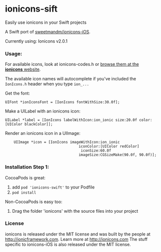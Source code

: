 # ionicons-sift
Easily use ionicons in your Swift projects

A Swift port of [sweetmandm/ionicons-iOS](https://github.com/sweetmandm/ionicons-iOS).

Currently using: Ionicons v2.0.1

### Usage:

For available icons, look at ionicons-codes.h or [browse them at the **ionicons** website](http://ionicons.com).

The available icon names will autocomplete if you've included the `IonIcons.h` header when you type `ion_...`

Get the font:

    UIFont *ionIconsFont = [IonIcons fontWithSize:30.0f];

Make a UILabel with an ionicons icon:

    UILabel *label = [IonIcons labelWithIcon:ion_ionic size:20.0f color:[UIColor blackColor]];

Render an ionicons icon in a UIImage:

        UIImage *icon = [IonIcons imageWithIcon:ion_ionic
                                      iconColor:[UIColor redColor] 
                                       iconSize:60.0f 
                                      imageSize:CGSizeMake(90.0f, 90.0f)];


### Installation Step 1:

CocoaPods is great:

1. add `pod 'ionicons-swift'` to your Podfile
2. `pod install`

Non-CocoaPods is easy too:

1. Drag the folder 'ionicons' with the source files into your project

### License
ionicons is released under the MIT license and was built by the people at http://ionicframework.com. Learn more at http://ionicons.com
The stuff specific to ionicons-iOS is also released under the MIT license.
